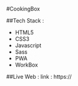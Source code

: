 #CookingBox

##Tech Stack :

- HTML5
- CSS3
- Javascript
- Sass
- PWA
- WorkBox

##Live Web :
link : https://
